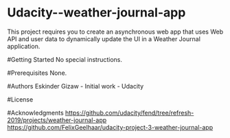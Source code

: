 # Udacity--weather-journal-app

This project requires you to create an asynchronous web app that uses Web API and user data to dynamically update the UI in a Weather Journal application.

#Getting Started
No special instructions.

#Prerequisites
None.


#Authors
Eskinder Gizaw - Initial work - Udacity


#License


#Acknowledgments
https://github.com/udacity/fend/tree/refresh-2019/projects/weather-journal-app
https://github.com/FelixGeelhaar/udacity-project-3-weather-journal-app

